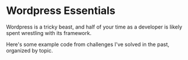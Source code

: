 # Wordpress Essentials

Wordpress is a tricky beast, and half of your time as a developer is likely spent wrestling with its framework. 

Here's some example code from challenges I've solved in the past, organized by topic. 
